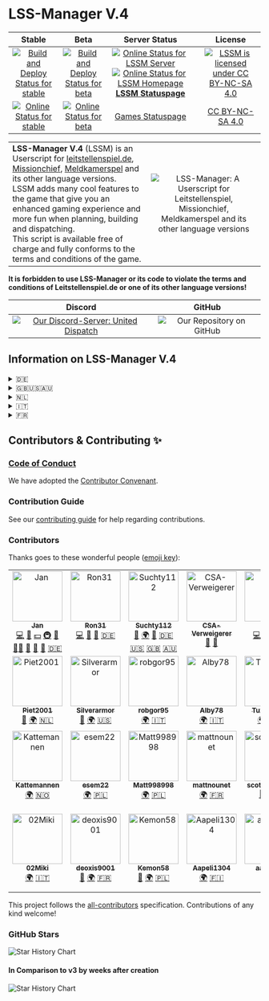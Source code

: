 # LSS-Manager V.4

|                                                                                                                  **Stable**                                                                                                                   |                                                                                                               **Beta**                                                                                                                |                                                                                                                                                                  **Server Status**                                                                                                                                                                  |     |                                                             **License**                                                              |
|:---------------------------------------------------------------------------------------------------------------------------------------------------------------------------------------------------------------------------------------------:|:-------------------------------------------------------------------------------------------------------------------------------------------------------------------------------------------------------------------------------------:|:---------------------------------------------------------------------------------------------------------------------------------------------------------------------------------------------------------------------------------------------------------------------------------------------------------------------------------------------------:|:---:|:------------------------------------------------------------------------------------------------------------------------------------:|
| [![Build and Deploy Status for stable](https://github.com/LSS-Manager/LSSM-V.4/actions/workflows/build-deploy.yml/badge.svg?branch=master)](https://github.com/LSS-Manager/LSSM-V.4/actions/workflows/build-deploy.yml?query=branch%3Amaster) | [![Build and Deploy Status for beta](https://github.com/LSS-Manager/LSSM-V.4/actions/workflows/build-deploy.yml/badge.svg?branch=dev)](https://github.com/LSS-Manager/LSSM-V.4/actions/workflows/build-deploy.yml?query=branch%3Adev) | [![Online Status for LSSM Server](https://status.lss-manager.de/api/badge/33/status?style=flat&upLabel=online&downLabel=offline&label=Server)][Uptime] [![Online Status for LSSM Homepage](https://status.lss-manager.de/api/badge/69/status?style=flat&upLabel=online&downLabel=offline&label=Homepage)][Uptime]<br/>**[LSSM Statuspage][Uptime]** |     | [![LSSM is licensed under CC BY-NC-SA 4.0](https://mirrors.creativecommons.org/presskit/buttons/88x31/svg/by-nc-sa.eu.svg)][License] |
|                                               [![Online Status for stable](https://status.lss-manager.de/api/badge/71/status?style=flat&upLabel=online&downLabel=offline&label=stable)][Uptime]                                               |                                             [![Online Status for beta](https://status.lss-manager.de/api/badge/72/status?style=flat&upLabel=online&downLabel=offline&label=beta)][Uptime]                                             |                                                                                                                                        [Games Statuspage](https://status.lss-manager.de/status/missionchief)                                                                                                                                        |     |                                                      [CC BY-NC-SA 4.0][License]                                                      |

|                                                                                                                                                                                                                                                                                                                                                                                                                                                                                  |                                                                                                                                    |
|:---------------------------------------------------------------------------------------------------------------------------------------------------------------------------------------------------------------------------------------------------------------------------------------------------------------------------------------------------------------------------------------------------------------------------------------------------------------------------------|:----------------------------------------------------------------------------------------------------------------------------------:|
| **LSS-Manager V.4** (LSSM) is an Userscript for [leitstellenspiel.de](https://leitstellenspiel.de), [Missionchief](https://missionchief.com), [Meldkamerspel](https://meldkamerspel.com) and its other language versions.<br/>LSSM adds many cool features to the game that give you an enhanced gaming experience and more fun when planning, building and dispatching.<br/>This script is available free of charge and fully conforms to the terms and conditions of the game. | ![LSS-Manager: A Userscript for Leitstellenspiel, Missionchief, Meldkamerspel and its other language versions](./src/img/lssm.png) |

**It is forbidden to use LSS-Manager or its code to violate the terms and conditions of Leitstellenspiel.de or one of its other language versions!**

|                              Discord                              |                                                                    GitHub                                                                     |
|:-----------------------------------------------------------------:|:---------------------------------------------------------------------------------------------------------------------------------------------:|
| [![Our Discord-Server: United Dispatch][Discord Banner]][Discord] | ![Our Repository on GitHub](https://github-readme-stats.vercel.app/api/pin?username=LSS-Manager&repo=LSSM-V.4&theme=vue-dark&show_owner=true) |

## Information on LSS-Manager V.4

<details>
  <summary>🇩🇪</summary>
Der LSS-MANAGER V.4 ist eine Erweiterung für das Leitstellenspiel.de und dessen anderssprachige Versionen.

Mit dieser Erweiterung wird ein Appstore zum Spiel hinzugefügt, welcher das Installieren von Plugins ermöglicht. Dabei sind alle Funktionen modular aufgebaut - man kann bis auf den letzten Baustein bestimmen, was alles aktiviert werden soll. Der LSSM ist ein Community-Projekt und freut sich über alle, die sich an ihm beteiligen!

### Wiki
In unserem [Wiki](https://docs.lss-manager.de/de_DE/) findest du alles zur Installation, die FAQ und eine Erklärung aller Funktionen.

### Support Server

Klicke einfach auf das Banner unten um zu unserem Support Discord Server zu gelangen!

[![Unser Discord-Server: United Dispatch][Discord Banner]][Discord]

## Haftung / Sonstiges

Die Nutzung des Scripts geschieht auf eigene Gefahr. Wir haften nicht für eventuell auftretende Schäden oder ähnliches, die durch die Nutzung dieses Scripts entstanden sind. SHPlay GmbH ist in keinster Weise für den Inhalt des Scripts verantwortlich.
</details>

<details>
  <summary>🇬🇧🇺🇸🇦🇺</summary>
LSS-MANAGER V.4 is an extension for missionchief.co.uk, missionchief.com and missionchief-australia.com and its other language versions.

With this extension an appstore is added to the game, which allows the installation of plugins. All functions are modular - you can determine down to the last module what should be activated.

### Wiki
In our [Wiki](https://docs.lss-manager.de/) you can find everything about the installation, the FAQ and an explanation of all functions.

### Support Server

Just click on the banner below to get to our Support Discord Server!

[![Our Discord-Server: United Dispatch][Discord Banner]][Discord]

## Liability / Other

The use of the script is at your own risk. We are not liable for possible damages or similar, which are caused by the use of this script. SHPlay GmbH is in no way responsible for the content of the script.
</details>

<details>
  <summary>🇳🇱</summary>
De LSS-MANAGER V.4 is een uitbreiding voor de meldkamerspel.com en zijn andere taalversies.

Met deze uitbreiding wordt een appstore aan het spel toegevoegd, die de installatie van plugins mogelijk maakt. Alle functies zijn modulair - u kunt tot aan de laatste module bepalen wat er geactiveerd moet worden.

### Wiki
In onze [Wiki](https://docs.lss-manager.de/nl_NL/) vindt u alles over de installatie, de FAQ en een uitleg van alle functies.

### Ondersteunende server

Klik op de onderstaande banner om naar onze Support Discord Server te gaan!

[![Onze Discord-Server: United Dispatch][Discord Banner]][Discord]

## Aansprakelijkheid / Overig

Het gebruik van het script is op eigen risico. Wij zijn niet aansprakelijk voor eventuele schade of iets dergelijks, die wordt veroorzaakt door het gebruik van dit script. SHPlay GmbH is op geen enkele wijze verantwoordelijk voor de inhoud van het script.
</details>

<details>
  <summary>🇮🇹</summary>
LSS-MANAGER V.4 è un'estensione per operatore112.it e le sue altre versioni linguistiche.

Con questa estensione viene aggiunto un Appstore al gioco, che permette l'installazione di plugin. Tutte le funzioni sono modulari - è possibile determinare fino all'ultimo modulo cosa deve essere attivato.

### Wiki
Nel nostro [Wiki](https://docs.lss-manager.de/it_IT/) potete trovare tutto sull'installazione, le FAQ e una spiegazione di tutte le funzioni.

### Supporto Server

Basta cliccare sul banner qui sotto per accedere al Server Discord di Supporto!

[![Our Discord-Server: United Dispatch][Discord Banner]][Discord]

## Responsabilità / Altro

L'uso dello script è a proprio rischio. Non siamo responsabili per eventuali danni o simili, che sono causati dall'uso di questo script. Shplay Gmbh non è in alcun modo responsabile del contenuto dello script.
</details>

<details>
  <summary>🇫🇷</summary>
LSS-MANAGER V.4 est une extension pour le jeu operateur112.fr et ses versions en d'autres langues.

Avec cette extension, un Appstore est ajouté au jeu, qui permet d'installer des plugins. Toutes les fonctions sont modulaires - il est possible de déterminer jusqu'au dernier module ce qui doit être activé.

### Wiki
Dans notre [Wiki](https://docs.lss-manager.de/fr_FR/) tu trouveras tout sur l'installation, la FAQ et une explication de toutes les fonctions.

### Serveur de support

Clique simplement sur la bannière ci-dessous pour accéder à notre serveur de support Discord !

[![Our Discord-Server: United Dispatch][Discord Banner]][Discord]

## Responsabilité / Divers

L'utilisation de ce script se fait à vos propres risques. Nous ne sommes pas responsables des éventuels dégâts ou autres qui pourraient résulter de l'utilisation de ce script. SHPlay GmbH n'est en aucun cas responsable du contenu de ce script.
</details>

## Contributors & Contributing ✨

### [Code of Conduct](CODE_OF_CONDUCT.md)

We have adopted the [Contributor Convenant](https://www.contributor-covenant.org/).

### Contribution Guide

See our [contributing guide](https://docs.lss-manager.de/en_US/contributing.html) for help regarding contributions.

### Contributors

Thanks goes to these wonderful people ([emoji key](https://allcontributors.org/docs/en/emoji-key)):

<!-- ALL-CONTRIBUTORS-LIST:START - Do not remove or modify this section -->
<!-- prettier-ignore-start -->
<!-- markdownlint-disable -->
<table>
  <tbody>
    <tr>
      <td align="center" valign="top" width="14.28%"><a href="https://github.com/jxn-30"><img src="https://avatars1.githubusercontent.com/u/27238105?v=4?s=100" width="100px;" alt="Jan"/><br /><sub><b>Jan</b></sub></a><br /><a href="https://github.com/LSS-Manager/LSSM-V.4/commits?author=jxn-30" title="Code">💻</a> <a href="https://github.com/LSS-Manager/LSSM-V.4/commits?author=jxn-30" title="Documentation">📖</a> <a href="#financial-jxn-30" title="Financial">💵</a> <a href="#infra-jxn-30" title="Infrastructure (Hosting, Build-Tools, etc)">🚇</a> <a href="#maintenance-jxn-30" title="Maintenance">🚧</a> <a href="#mentoring-jxn-30" title="Mentoring">🧑‍🏫</a> <a href="#projectManagement-jxn-30" title="Project Management">📆</a> <a href="#question-jxn-30" title="Answering Questions">💬</a> <a href="https://github.com/LSS-Manager/LSSM-V.4/pulls?q=is%3Apr+reviewed-by%3Ajxn-30" title="Reviewed Pull Requests">👀</a> <a href="https://www.leitstellenspiel.de" title="Translations for Leitstellenspiel.de (de_DE)">🇩🇪</a></td>
      <td align="center" valign="top" width="14.28%"><a href="https://github.com/Ron31"><img src="https://avatars0.githubusercontent.com/u/30264441?v=4?s=100" width="100px;" alt="Ron31"/><br /><sub><b>Ron31</b></sub></a><br /><a href="https://github.com/LSS-Manager/LSSM-V.4/commits?author=Ron31" title="Code">💻</a> <a href="#question-Ron31" title="Answering Questions">💬</a> <a href="https://github.com/LSS-Manager/LSSM-V.4/pulls?q=is%3Apr+reviewed-by%3ARon31" title="Reviewed Pull Requests">👀</a> <a href="https://www.leitstellenspiel.de" title="Translations for Leitstellenspiel.de (de_DE)">🇩🇪</a></td>
      <td align="center" valign="top" width="14.28%"><a href="https://github.com/Suchty112"><img src="https://avatars0.githubusercontent.com/u/1109899?v=4?s=100" width="100px;" alt="Suchty112"/><br /><sub><b>Suchty112</b></sub></a><br /><a href="#question-Suchty112" title="Answering Questions">💬</a> <a href="#translation-Suchty112" title="Translation">🌍</a> <a href="https://github.com/LSS-Manager/LSSM-V.4/pulls?q=is%3Apr+reviewed-by%3ASuchty112" title="Reviewed Pull Requests">👀</a> <a href="https://www.leitstellenspiel.de" title="Translations for Leitstellenspiel.de (de_DE)">🇩🇪</a> <a href="https://www.missionchief.com" title="Translations for Missionschief.com (en_US)">🇺🇸</a> <a href="https://www.missionchief.co.uk" title="Translations for Missionchief.co.uk (en_GB)">🇬🇧</a> <a href="https://www.missionchief-australia.com" title="Translations for Missionchief-Australia.com (en_AU)">🇦🇺</a></td>
      <td align="center" valign="top" width="14.28%"><a href="https://github.com/CSA-Verweigerer"><img src="https://avatars3.githubusercontent.com/u/29802197?v=4?s=100" width="100px;" alt="CSA-Verweigerer"/><br /><sub><b>CSA-Verweigerer</b></sub></a><br /><a href="#ideas-CSA-Verweigerer" title="Ideas, Planning, & Feedback">🤔</a> <a href="#userTesting-CSA-Verweigerer" title="User Testing">📓</a></td>
      <td align="center" valign="top" width="14.28%"><a href="https://github.com/kdev"><img src="https://avatars3.githubusercontent.com/u/42553393?v=4?s=100" width="100px;" alt="kdev"/><br /><sub><b>kdev</b></sub></a><br /><a href="https://github.com/LSS-Manager/LSSM-V.4/commits?author=kdev" title="Code">💻</a> <a href="https://github.com/LSS-Manager/LSSM-V.4/commits?author=kdev" title="Documentation">📖</a> <a href="#infra-kdev" title="Infrastructure (Hosting, Build-Tools, etc)">🚇</a> <a href="https://github.com/LSS-Manager/LSSM-V.4/pulls?q=is%3Apr+reviewed-by%3Akdev" title="Reviewed Pull Requests">👀</a></td>
      <td align="center" valign="top" width="14.28%"><a href="https://github.com/Cr4zyc4k3"><img src="https://avatars.githubusercontent.com/u/69073372?v=4?s=100" width="100px;" alt="Cr4zyc4k3"/><br /><sub><b>Cr4zyc4k3</b></sub></a><br /><a href="https://github.com/LSS-Manager/LSSM-V.4/commits?author=Cr4zyc4k3" title="Code">💻</a> <a href="#infra-Cr4zyc4k3" title="Infrastructure (Hosting, Build-Tools, etc)">🚇</a> <a href="https://github.com/LSS-Manager/LSSM-V.4/pulls?q=is%3Apr+reviewed-by%3ACr4zyc4k3" title="Reviewed Pull Requests">👀</a></td>
      <td align="center" valign="top" width="14.28%"><a href="https://github.com/JRH-1997"><img src="https://avatars1.githubusercontent.com/u/65117490?v=4?s=100" width="100px;" alt="JRH-1997"/><br /><sub><b>JRH-1997</b></sub></a><br /><a href="https://github.com/LSS-Manager/LSSM-V.4/commits?author=JRH-1997" title="Documentation">📖</a> <a href="#translation-JRH-1997" title="Translation">🌍</a> <a href="https://www.meldkamerspel.com" title="Translations for Meldkamerspel.com (nl_NL)">🇳🇱</a> <a href="https://github.com/LSS-Manager/LSSM-V.4/commits?author=JRH-1997" title="Code">💻</a></td>
    </tr>
    <tr>
      <td align="center" valign="top" width="14.28%"><a href="https://github.com/Piet2001"><img src="https://avatars3.githubusercontent.com/u/54183168?v=4?s=100" width="100px;" alt="Piet2001"/><br /><sub><b>Piet2001</b></sub></a><br /><a href="https://github.com/LSS-Manager/LSSM-V.4/commits?author=Piet2001" title="Documentation">📖</a> <a href="#translation-Piet2001" title="Translation">🌍</a> <a href="https://www.meldkamerspel.com" title="Translations for Meldkamerspel.com (nl_NL)">🇳🇱</a></td>
      <td align="center" valign="top" width="14.28%"><a href="https://github.com/Silverarmor"><img src="https://avatars0.githubusercontent.com/u/23619946?v=4?s=100" width="100px;" alt="Silverarmor"/><br /><sub><b>Silverarmor</b></sub></a><br /><a href="https://github.com/LSS-Manager/LSSM-V.4/commits?author=Silverarmor" title="Documentation">📖</a> <a href="#translation-Silverarmor" title="Translation">🌍</a> <a href="https://www.missionchief.com" title="Translations for Missionschief.com (en_US)">🇺🇸</a></td>
      <td align="center" valign="top" width="14.28%"><a href="https://github.com/robgor95"><img src="https://avatars0.githubusercontent.com/u/73424454?v=4?s=100" width="100px;" alt="robgor95"/><br /><sub><b>robgor95</b></sub></a><br /><a href="#translation-robgor95" title="Translation">🌍</a> <a href="https://www.operatore112.it" title="Translations for Operatore112.it (it_IT)">🇮🇹</a></td>
      <td align="center" valign="top" width="14.28%"><a href="https://github.com/Alby78"><img src="https://avatars.githubusercontent.com/u/73402719?v=4?s=100" width="100px;" alt="Alby78"/><br /><sub><b>Alby78</b></sub></a><br /><a href="#translation-Alby78" title="Translation">🌍</a> <a href="https://www.operatore112.it" title="Translations for Operatore112.it (it_IT)">🇮🇹</a></td>
      <td align="center" valign="top" width="14.28%"><a href="https://github.com/TuzinhoCZ"><img src="https://avatars1.githubusercontent.com/u/73494217?v=4?s=100" width="100px;" alt="TuzinhoCZ"/><br /><sub><b>TuzinhoCZ</b></sub></a><br /><a href="#translation-TuzinhoCZ" title="Translation">🌍</a> <a href="https://www.operacni-stredisko.cz" title="Translations for Operacni-Stredisko.cz (cs_CZ)">🇨🇿</a></td>
      <td align="center" valign="top" width="14.28%"><a href="https://github.com/dennziil"><img src="https://avatars.githubusercontent.com/u/74602497?v=4?s=100" width="100px;" alt="dennziil"/><br /><sub><b>dennziil</b></sub></a><br /><a href="#translation-dennziil" title="Translation">🌍</a> <a href="https://www.larmcentralen-spelet.se" title="Translations for Larmcentralen-spelet.se (sv_SE)">🇸🇪</a></td>
      <td align="center" valign="top" width="14.28%"><a href="https://github.com/PoloSpain"><img src="https://avatars.githubusercontent.com/u/80695203?v=4?s=100" width="100px;" alt="PoloSpain"/><br /><sub><b>PoloSpain</b></sub></a><br /><a href="#translation-PoloSpain" title="Translation">🌍</a> <a href="https://www.centro-de-mando.es" title="Translations for Centro-de-Mando.es (es_ES)">🇪🇸</a></td>
    </tr>
    <tr>
      <td align="center" valign="top" width="14.28%"><a href="https://github.com/olekristian"><img src="https://avatars.githubusercontent.com/u/634668?v=4?s=100" width="100px;" alt="Kattemannen"/><br /><sub><b>Kattemannen</b></sub></a><br /><a href="#translation-olekristian" title="Translation">🌍</a> <a href="https://www.nodsentralspillet.com" title="Translations for Nodsentralspillet.com (nb_NO)">🇳🇴</a></td>
      <td align="center" valign="top" width="14.28%"><a href="https://github.com/esem22"><img src="https://avatars.githubusercontent.com/u/74822158?v=4?s=100" width="100px;" alt="esem22"/><br /><sub><b>esem22</b></sub></a><br /><a href="#translation-esem22" title="Translation">🌍</a> <a href="https://www.operatorratunkowy.pl" title="Translations for Operatorraunkowy.pl (pl_PL)">🇵🇱</a></td>
      <td align="center" valign="top" width="14.28%"><a href="https://github.com/Matt998998"><img src="https://avatars.githubusercontent.com/u/69791332?v=4?s=100" width="100px;" alt="Matt998998"/><br /><sub><b>Matt998998</b></sub></a><br /><a href="#translation-Matt998998" title="Translation">🌍</a> <a href="https://www.operatorratunkowy.pl" title="Translations for Operatorraunkowy.pl (pl_PL)">🇵🇱</a></td>
      <td align="center" valign="top" width="14.28%"><a href="https://github.com/mattnounet"><img src="https://avatars.githubusercontent.com/u/73546985?v=4?s=100" width="100px;" alt="mattnounet"/><br /><sub><b>mattnounet</b></sub></a><br /><a href="#translation-mattnounet" title="Translation">🌍</a> <a href="https://www.operateur112.fr" title="Translations for Operateur112.fr (fr_FR)">🇫🇷</a></td>
      <td align="center" valign="top" width="14.28%"><a href="https://github.com/scottyboii"><img src="https://avatars.githubusercontent.com/u/32883419?v=4?s=100" width="100px;" alt="scottybbooyy"/><br /><sub><b>scottybbooyy</b></sub></a><br /><a href="https://github.com/LSS-Manager/LSSM-V.4/commits?author=scottyboii" title="Documentation">📖</a> <a href="https://www.missionchief.co.uk" title="Translations for Missionchief.co.uk (en_GB)">🇬🇧</a></td>
      <td align="center" valign="top" width="14.28%"><a href="https://github.com/rikivideo9"><img src="https://avatars.githubusercontent.com/u/21045919?v=4?s=100" width="100px;" alt="Riccardo Tocchetto"/><br /><sub><b>Riccardo Tocchetto</b></sub></a><br /><a href="https://github.com/LSS-Manager/LSSM-V.4/commits?author=rikivideo9" title="Documentation">📖</a> <a href="#translation-rikivideo9" title="Translation">🌍</a> <a href="https://www.operatore112.it" title="Translations for Operatore112.it (it_IT)">🇮🇹</a></td>
      <td align="center" valign="top" width="14.28%"><a href="https://github.com/Gooochy"><img src="https://avatars.githubusercontent.com/u/85019809?v=4?s=100" width="100px;" alt="Gooochy"/><br /><sub><b>Gooochy</b></sub></a><br /><a href="#translation-Gooochy" title="Translation">🌍</a> <a href="https://www.missionchief.co.uk" title="Translations for Missionchief.co.uk (en_GB)">🇬🇧</a></td>
    </tr>
    <tr>
      <td align="center" valign="top" width="14.28%"><a href="https://github.com/02Miki"><img src="https://avatars.githubusercontent.com/u/35926600?v=4?s=100" width="100px;" alt="02Miki"/><br /><sub><b>02Miki</b></sub></a><br /><a href="#translation-02Miki" title="Translation">🌍</a> <a href="https://www.operatore112.it" title="Translations for Operatore112.it (it_IT)">🇮🇹</a></td>
      <td align="center" valign="top" width="14.28%"><a href="https://github.com/deoxis9001"><img src="https://avatars.githubusercontent.com/u/638243?v=4?s=100" width="100px;" alt="deoxis9001"/><br /><sub><b>deoxis9001</b></sub></a><br /><a href="https://github.com/LSS-Manager/LSSM-V.4/commits?author=deoxis9001" title="Documentation">📖</a> <a href="#translation-deoxis9001" title="Translation">🌍</a> <a href="https://www.operateur112.fr" title="Translations for Operateur112.fr (fr_FR)">🇫🇷</a></td>
      <td align="center" valign="top" width="14.28%"><a href="https://www.operatorratunkowy.pl/profile/304057"><img src="https://avatars.githubusercontent.com/u/31404125?v=4?s=100" width="100px;" alt="Kemon58"/><br /><sub><b>Kemon58</b></sub></a><br /><a href="https://github.com/LSS-Manager/LSSM-V.4/commits?author=Kemon22" title="Documentation">📖</a> <a href="#translation-Kemon22" title="Translation">🌍</a> <a href="https://www.operatorratunkowy.pl" title="Translations for Operatorraunkowy.pl (pl_PL)">🇵🇱</a></td>
      <td align="center" valign="top" width="14.28%"><a href="https://github.com/Aapeli1304"><img src="https://avatars.githubusercontent.com/u/102477892?v=4?s=100" width="100px;" alt="Aapeli1304"/><br /><sub><b>Aapeli1304</b></sub></a><br /><a href="#translation-Aapeli1304" title="Translation">🌍</a> <a href="https://www.hatakeskuspeli.com" title="Translations for Hätäkeskuspeli.com (fi_FI)">🇫🇮</a></td>
      <td align="center" valign="top" width="14.28%"><a href="https://www.aawebdev.co.uk/"><img src="https://avatars.githubusercontent.com/u/81488720?v=4?s=100" width="100px;" alt="aallen92"/><br /><sub><b>aallen92</b></sub></a><br /><a href="https://github.com/LSS-Manager/LSSM-V.4/commits?author=aallen92" title="Code">💻</a></td>
      <td align="center" valign="top" width="14.28%"><a href="https://github.com/Tobi-Continued"><img src="https://avatars.githubusercontent.com/u/142994500?v=4?s=100" width="100px;" alt="Tobi-Continued"/><br /><sub><b>Tobi-Continued</b></sub></a><br /><a href="https://www.leitstellenspiel.de" title="Translations for Leitstellenspiel.de (de_DE)">🇩🇪</a></td>
      <td align="center" valign="top" width="14.28%"><a href="https://github.com/buffcode"><img src="https://avatars.githubusercontent.com/u/2863518?v=4?s=100" width="100px;" alt="buffcode"/><br /><sub><b>buffcode</b></sub></a><br /><a href="https://github.com/LSS-Manager/LSSM-V.4/commits?author=buffcode" title="Code">💻</a></td>
    </tr>
  </tbody>
</table>

<!-- markdownlint-restore -->
<!-- prettier-ignore-end -->

<!-- ALL-CONTRIBUTORS-LIST:END -->

This project follows the [all-contributors](https://github.com/all-contributors/all-contributors) specification. Contributions of any kind welcome!

### GitHub Stars
<picture>
  <source media="(prefers-color-scheme: dark)" srcset="https://api.star-history.com/svg?repos=LSS-Manager%2FLSSM-V.4&type=Date&theme=dark" />
  <source media="(prefers-color-scheme: light)" srcset="https://api.star-history.com/svg?repos=LSS-Manager%2FLSSM-V.4&type=Date" />
  <img alt="Star History Chart" src="https://api.star-history.com/svg?repos=LSS-Manager%2FLSSM-V.4&type=Date" />
</picture>

#### In Comparison to v3 by weeks after creation
<picture>
  <source media="(prefers-color-scheme: dark)" srcset="https://api.star-history.com/svg?repos=LSS-Manager%2FLSSM-V.4%2CLSS-Manager%2Flss-manager-v3&type=Timeline&theme=dark" />
  <source media="(prefers-color-scheme: light)" srcset="https://api.star-history.com/svg?repos=LSS-Manager%2FLSSM-V.4%2CLSS-Manager%2Flss-manager-v3&type=Timeline" />
  <img alt="Star History Chart" src="https://api.star-history.com/svg?repos=LSS-Manager%2FLSSM-V.4%2CLSS-Manager%2Flss-manager-v3&type=Timeline" />
</picture>

[License]: http://creativecommons.org/licenses/by-nc-sa/4.0/
[Discord Banner]: https://discord.com/api/guilds/254167535446917120/embed.png?style=banner1
[Discord]: https://discord.gg/RcTNjpB
[Uptime]: https://status.lss-manager.de
